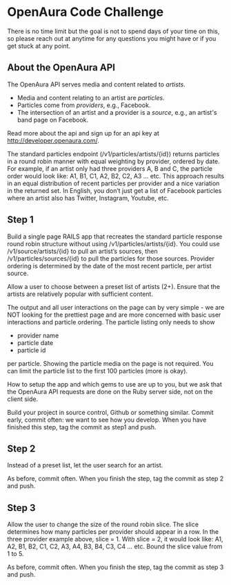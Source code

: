 # OpenAura Code Challenge

There is no time limit but the goal is not to spend days of your time on this,
so please reach out at anytime for any questions you might have or if you get
stuck at any point.

## About the OpenAura API

The OpenAura API serves media and content related to _artists_.

* Media and content relating to an artist are _particles_.
* Particles come from _providers_, e.g., Facebook.
* The intersection of an artist and a provider is a _source_, e.g., an artist's
  band page on Facebook.

Read more about the api and sign up for an api key at
http://developer.openaura.com/.

The standard particles endpoint (/v1/particles/artists/{id}) returns particles
in a round robin manner with equal weighting by provider, ordered by date. For
example, if an artist only had three providers A, B and C, the particle order
would look like: A1, B1, C1, A2, B2, C2, A3 … etc. This approach results in an
equal distribution of recent particles per provider and a nice variation in the
returned set. In English, you don’t just get a list of Facebook particles where
an artist also has Twitter, Instagram, Youtube, etc.

## Step 1

Build a single page RAILS app that recreates the standard particle response
round robin structure without using /v1/particles/artists/{id}. You could use
/v1/source/artists/{id} to pull an artist’s sources, then
/v1/particles/sources/{id} to pull the particles for those sources. Provider
ordering is determined by the date of the most recent particle, per artist
source.

Allow a user to choose between a preset list of artists (2+). Ensure that the
artists are relatively popular with sufficient content.

The output and all user interactions on the page can by very simple - we are NOT
looking for the prettiest page and are more concerned with basic user
interactions and particle ordering. The particle listing only needs to show

* provider name
* particle date
* particle id

per particle. Showing the particle media on the page is not required. You can
limit the particle list to the first 100 particles (more is okay).

How to setup the app and which gems to use are up to you, but we ask that the
OpenAura API requests are done on the Ruby server side, not on the client side.

Build your project in source control, Github or something similar. Commit early,
commit often: we want to see how you develop. When you have finished this step,
tag the commit as step1 and push.

## Step 2

Instead of a preset list, let the user search for an artist.

As before, commit often. When you finish the step, tag the commit as step 2 and
push.

## Step 3

Allow the user to change the size of the round robin slice. The slice determines
how many particles per provider should appear in a row. In the three provider
example above, slice = 1. With slice = 2, it would look like: A1, A2, B1, B2,
C1, C2, A3, A4, B3, B4, C3, C4 … etc. Bound the slice value from 1 to 5.

As before, commit often. When you finish the step, tag the commit as step 3 and
push.
